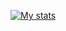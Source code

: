 [![My stats](https://github-readme-stats.vercel.app/api?username=brandonhann)](https://github.com/brandonhann/brandonhann)
